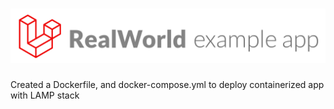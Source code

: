# ![Laravel RealWorld Example App](.github/readme/logo.png)

Created a Dockerfile, and docker-compose.yml to deploy containerized app with LAMP stack
